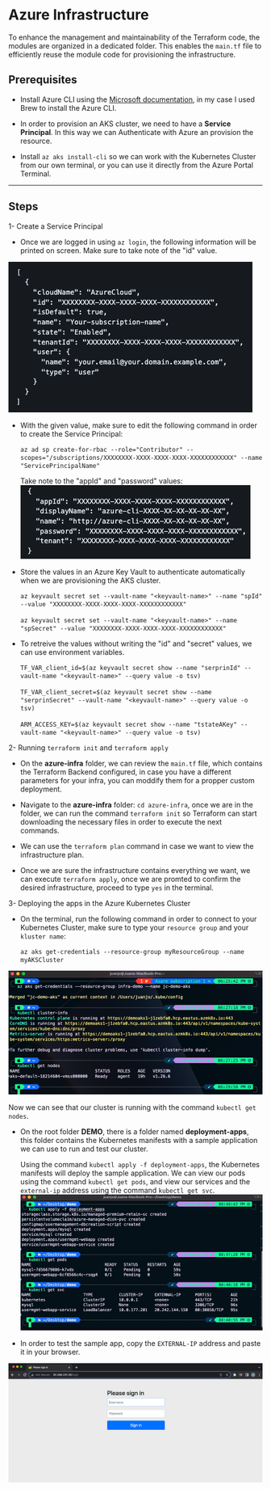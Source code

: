 # Azure Infrastructure

To enhance the management and maintainability of the Terraform code, the modules are organized in a dedicated folder. This enables the `main.tf` file to efficiently reuse the module code for provisioning the infrastructure.

## **Prerequisites**

- Install Azure CLI using the [Microsoft documentation](https://learn.microsoft.com/en-us/cli/azure/install-azure-cli?view=azure-cli-latest), in my case I used Brew to install the Azure CLI.

- In order to provision an AKS cluster, we need to have a **Service Principal**. In this way we can Authenticate with Azure an provision the resource. 

- Install `az aks install-cli` so we can work with the Kubernetes Cluster from our own terminal, or you can use it directly from the Azure Portal Terminal. 

---
## Steps

1- Create a Service Principal

- Once we are logged in using `az login`, the following information will be printed on screen. Make sure to take note of the "id" value.

![az-login-info](/infra-doc/az-login.png)

- With the given value, make sure to edit the following command in order to create the Service Principal: 

      az ad sp create-for-rbac --role="Contributor" --scopes="/subscriptions/XXXXXXXX-XXXX-XXXX-XXXX-XXXXXXXXXXXX" --name "ServicePrincipalName"

  Take note to the "appId" and "password" values:
  ![app-id](/infra-doc/app-id.png)

- Store the values in an Azure Key Vault to authenticate automatically when we are provisioning the AKS cluster. 

      az keyvault secret set --vault-name "<keyvault-name>" --name "spId" --value "XXXXXXXX-XXXX-XXXX-XXXX-XXXXXXXXXXXX"

      az keyvault secret set --vault-name "<keyvault-name>" --name "spSecret" --value "XXXXXXXX-XXXX-XXXX-XXXX-XXXXXXXXXXXX"

- To retreive the values without writing the "id" and "secret" values, we can use environment variables.

      TF_VAR_client_id=$(az keyvault secret show --name "serprinId" --vault-name "<keyvault-name>" --query value -o tsv)

      TF_VAR_client_secret=$(az keyvault secret show --name "serprinSecret" --vault-name "<keyvault-name>" --query value -o tsv)

      ARM_ACCESS_KEY=$(az keyvault secret show --name "tstateAKey" --vault-name "<keyvault-name>" --query value -o tsv)

2- Running `terraform init` and `terraform apply`

- On the **azure-infra** folder, we can review the `main.tf` file, which contains the Terraform Backend configured, in case you have a different parameters for your infra, you can moddify them for a propper custom deployment. 

- Navigate to the **azure-infra** folder: `cd azure-infra`, once we are in the folder, we can run the command `terraform init` so Terraform can start downloading the necessary files in order to execute the next commands. 

- We can use the `terraform plan` command in case we want to view the infrastructure plan.

- Once we are sure the infrastructure contains everything we want, we can execute `terraform apply`, once we are promted to confirm the desired infrastructure, proceed to type `yes` in the terminal. 

3- Deploying the apps in the Azure Kubernetes Cluster

- On the terminal, run the following command in order to connect to your Kubernetes Cluster, make sure to type your `resource group` and your `kluster name`:

      az aks get-credentials --resource-group myResourceGroup --name myAKSCluster

![az-get-cred](/infra-doc/az-get-cre.png)

  Now we can see that our cluster is running with the command `kubectl get nodes`.

- On the root folder **DEMO**, there is a folder named **deployment-apps**, this folder contains the Kubernetes manifests with a sample application we can use to run and test our cluster. 


  Using the command `kubectl apply -f deployment-apps`, the Kubernetes manifests will deploy the sample application. 
  We can view our pods using the command `kubectl get pods`, and view our services and the `external-ip` address using the command `kubectl get svc`.
![](/infra-doc/apply-f.png)

- In order to test the sample app, copy the `EXTERNAL-IP` address and paste it in your browser. 

![](/infra-doc/app-running.png)